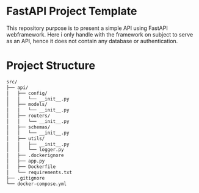 # FastAPI Project Template
This repository purpose is to present a simple API using FastAPI webframework. Here i only handle with the framework on subject to serve as an API, hence it does not contain any database or authentication.

# Project Structure
```bash
src/
├── api/
│   ├── config/
│   │   └── __init__.py
│   ├── models/
│   │   └── __init__.py
│   ├── routers/
│   │   └── __init__.py
│   ├── schemas/
│   │   └── __init__.py
│   ├── utils/
│   │   ├── __init__.py
│   │   └── logger.py
│   ├── .dockerignore
│   ├── app.py
│   ├── Dockerfile
│   └── requirements.txt
├── .gitignore
└── docker-compose.yml
```
